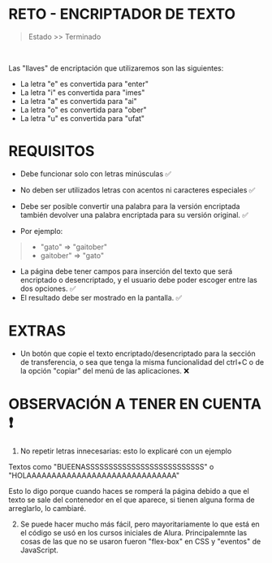 # RETO - ENCRIPTADOR DE TEXTO 
> Estado >> Terminado

<br>

Las "llaves" de encriptación que utilizaremos son las siguientes:

- La letra "e" es convertida para "enter"
- La letra "i" es convertida para "imes"
- La letra "a" es convertida para "ai"
- La letra "o" es convertida para "ober"
- La letra "u" es convertida para "ufat"

# REQUISITOS

- Debe funcionar solo con letras minúsculas ✅
- No deben ser utilizados letras con acentos ni caracteres especiales ✅
- Debe ser posible convertir una palabra para la versión encriptada también devolver una palabra encriptada para su versión original. ✅

- Por ejemplo:

>- "gato" => "gaitober"
>- gaitober" => "gato"

- La página debe tener campos para inserción del texto que será encriptado o desencriptado, y el usuario debe poder escoger entre las dos opciones. ✅
- El resultado debe ser mostrado en la pantalla. ✅

# EXTRAS

- Un botón que copie el texto encriptado/desencriptado para la sección de transferencia, o sea que tenga la misma funcionalidad del ctrl+C o de la opción "copiar" del menú de las aplicaciones. ❌

# OBSERVACIÓN A TENER EN CUENTA ❗

1. No repetir letras innecesarias: esto lo explicaré con un ejemplo 

Textos como "BUEENASSSSSSSSSSSSSSSSSSSSSSSSSS" o "HOLAAAAAAAAAAAAAAAAAAAAAAAAAAAAAA"

Esto lo digo porque cuando haces se romperá la página debido a que el texto se sale del contenedor en el que aparece, si tienen alguna forma de arreglarlo, lo cambiaré.

2. Se puede hacer mucho más fácil, pero mayoritariamente lo que está en el código se usó en los cursos iniciales de Alura. Principalemnte las cosas de las que no se usaron fueron "flex-box" en CSS y "eventos" de JavaScript. 
